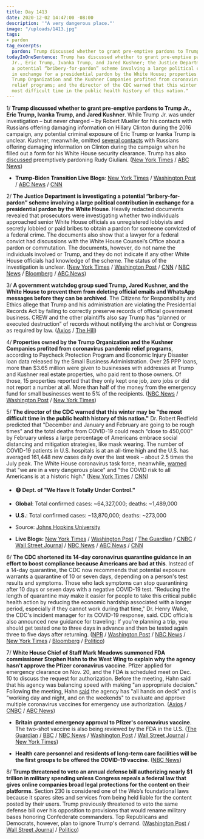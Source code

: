 ```yaml
---
title: Day 1413
date: 2020-12-02 14:47:00 -08:00
description: '"A very dangerous place."'
image: "/uploads/1413.jpg"
tags:
- pardon
tag_excerpts: 
  pardon: Trump discussed whether to grant pre-emptive pardons to Trump Jr., Eric Trump, Ivanka Trump, and Jared Kushner.
todayInOneSentence: Trump has discussed whether to grant pre-emptive pardons to Trump
  Jr., Eric Trump, Ivanka Trump, and Jared Kushner; the Justice Department is investigating
  a potential “bribery-for-pardon” scheme involving a large political contribution
  in exchange for a presidential pardon by the White House; properties owned by the
  Trump Organization and the Kushner Companies profited from coronavirus pandemic
  relief programs; and the director of the CDC warned that this winter may be "the
  most difficult time in the public health history of this nation."
---
```


1/ **Trump discussed whether to grant pre-emptive pardons to Trump Jr., Eric Trump, Ivanka Trump, and Jared Kushner**.  While Trump Jr. was under investigation – but never charged – by Robert Mueller for his contacts with Russians offering damaging information on Hillary Clinton during the 2016 campaign, any potential criminal exposure of Eric Trump or Ivanka Trump is unclear. Kushner, meanwhile, omitted [several contacts](https://whatthefuckjusthappenedtoday.com/2017/07/12/day-174/#3-the-white-house-won%E2%80%99t-say-whether) with Russians offering damaging information on Clinton during the campaign when he filled out a form for his White House security clearance. Trump has also [discussed](https://whatthefuckjusthappenedtoday.com/2020/12/01/day-1412/#5-trump-and-rudy-giuliani-discussed) preemptively pardoning Rudy Giuliani. ([New York Times](https://www.nytimes.com/2020/12/01/us/politics/rudy-giuliani-pardon.html) / [ABC News](https://abcnews.go.com/Politics/white-house-vetting-pardon-requests-push-trump-preemptively/story?id=74482289))

* **Trump-Biden Transition Live Blogs**: [New York Times](https://www.nytimes.com/live/2020/12/02/us/joe-biden-tump/) / [Washington Post](https://www.washingtonpost.com/politics/2020/12/02/joe-biden-trump-transition-live-updates/) / [ABC News](https://abcnews.go.com/Politics/live-updates/2020-election-vote-results-court-transition/?id=74449971&cid=clicksource_4380645_2_heads_hero_live_twopack_hed) / [CNN](https://www.cnn.com/politics/live-news/biden-trump-us-election-news-12-02-20/index.html)

2/ **The Justice Department is investigating a potential “bribery-for-pardon” scheme involving a large political contribution in exchange for a presidential pardon by the White House**. Heavily redacted documents revealed that prosecutors were investigating whether two individuals approached senior White House officials as unregistered lobbyists and secretly lobbied or paid bribes to obtain a pardon for someone convicted of a federal crime. The documents also show that a lawyer for a federal convict had discussions with the White House Counsel’s Office about a pardon or commutation. The documents, however, do not name the individuals involved or Trump, and they do not indicate if any other White House officials had knowledge of the scheme. The status of the investigation is unclear. ([New York Times](https://www.nytimes.com/2020/12/01/us/politics/bribery-scheme-trump-pardon.html) / [Washington Post](https://www.washingtonpost.com/local/legal-issues/bribe-for-pardon-investigation/2020/12/01/2b7be1e6-342e-11eb-b59c-adb7153d10c2_story.html) / [CNN](https://www.cnn.com/2020/12/01/politics/presidential-pardon-justice-department/index.html) / [NBC News](https://www.nbcnews.com/politics/justice-department/doj-investigating-potential-white-house-bribery-pardon-scheme-n1249609) / [Bloomberg](https://www.bloomberg.com/news/articles/2020-12-02/in-bribe-for-pardon-plot-doj-leaves-trail-of-legal-bread-crumbs?srnd=premium&sref=MIBMEEoj) / [ABC News](https://abcnews.go.com/Politics/doj-investigating-criminal-bribery-presidential-pardon-scheme/story?id=74492879))

3/ **A government watchdog group sued Trump, Jared Kushner, and the White House to prevent them from deleting official emails and WhatsApp messages before they can be archived**. The Citizens for Responsibility and Ethics allege that Trump and his administration are violating the Presidential Records Act by failing to correctly preserve records of official government business. CREW and the other plaintiffs also say Trump has “planned or executed destruction” of records without notifying the archivist or Congress as required by law. ([Axios](https://www.axios.com/trump-kushner-white-house-sued-watchdog-records-f816f2b4-e50d-46cb-9d05-80789858dce7.html) / [The Hill](https://thehill.com/regulation/court-battles/528282-trump-kushner-white-house-sued-by-watchdog-to-prevent-illegal))

4/ **Properties owned by the Trump Organization and the Kushner Companies profited from coronavirus pandemic relief programs**, according to Paycheck Protection Program and Economic Injury Disaster loan data released by the Small Business Administration. Over 25 PPP loans, more than $3.65 million were given to businesses with addresses at Trump and Kushner real estate properties, who paid rent to those owners. Of those, 15  properties reported that they only kept one job, zero jobs or did not report a number at all. More than half of the money from the emergency fund for small businesses went to 5% of the recipients. ([NBC News](https://www.nbcnews.com/business/business-news/release-ppp-loan-recipients-data-reveals-troubling-patterns-n1249629) / [Washington Post](https://www.washingtonpost.com/business/2020/12/01/ppp-sba-data/) / [New York Times](https://www.nytimes.com/2020/12/02/business/paycheck-protection-program-coronavirus.html))

5/ **The director of the CDC warned that this winter may be "the most difficult time in the public health history of this nation."** Dr. Robert Redfield predicted that "December and January and February are going to be rough times" and the total deaths from COVID-19 could reach “close to 450,000” by February unless a large percentage of Americans embrace social distancing and mitigation strategies, like mask wearing. The number of COVID-19 patients in U.S. hospitals is at an all-time high and the U.S. has averaged 161,448 new cases daily over the last week – about 2.5 times the July peak. The White House coronavirus task force, meanwhile, [warned](https://www.cnn.com/2020/12/02/politics/white-house-coronavirus-task-force-states-report/index.html) that  "we are in a very dangerous place" and "the COVID risk to all Americans is at a historic high." ([New York Times](https://www.nytimes.com/live/2020/12/02/world/covid-19-coronavirus/redfield-warns-this-winter-may-be-the-most-difficult-time-in-the-public-health-history-of-the-us) / [CNN](https://edition.cnn.com/2020/12/02/health/us-coronavirus-wednesday/index.html))

* #### 😷 Dept. of "We Have It Totally Under Control."

* **Global**: Total confirmed cases: \~64,327,000; deaths: \~1,489,000

* **U.S.**: Total confirmed cases: \~13,870,000; deaths: \~273,000

* Source: [Johns Hopkins University](https://coronavirus.jhu.edu/map.html)

* **Live Blogs:** [New York Times](https://www.nytimes.com/live/2020/12/02/world/covid-19-coronavirus/) / [Washington Post](https://www.washingtonpost.com/nation/2020/12/02/coronavirus-covid-live-updates-us/) / [The Guardian](https://www.theguardian.com/us-news/live/2020/dec/02/us-election-donald-trump-joe-biden-william-barr-coronavirus-covid-19-live-updates) / [CNBC](https://www.cnbc.com/2020/12/02/coronavirus-live-updates.html) / [Wall Street Journal](https://www.wsj.com/livecoverage/latest-updates/covid?mod=hp_theme_coronavirus-ribbon) / [NBC News](https://www.nbcnews.com/news/us-news/live-blog/2020-12-02-covid-live-updates-n1249652) / [ABC News](https://abcnews.go.com/Health/live-updates/coronavirus/?id=74456908) / [CNN](https://www.cnn.com/world/live-news/coronavirus-pandemic-12-02-20-intl/index.html)

6/ **The CDC shortened its 14-day coronavirus quarantine guidance in an effort to boost compliance because Americans are bad at this**. Instead of a 14-day quarantine, the CDC now recommends that potential exposure warrants a quarantine of 10 or seven days, depending on a person's test results and symptoms. Those who lack symptoms can stop quarantining after 10 days or seven days with a negative COVID-19 test. "Reducing the length of quarantine may make it easier for people to take this critical public health action by reducing the economic hardship associated with a longer period, especially if they cannot work during that time," Dr. Henry Walke, the CDC's incident manager for its COVID-19 response, said. CDC officials also announced new guidance for traveling: If you're planning a trip, you should get tested one to three days in advance and then be tested again three to five days after returning. ([NPR](https://www.npr.org/2020/12/02/941355347/cdc-shortens-its-covid-19-quarantine-recommendations) / [Washington Post](https://www.washingtonpost.com/health/cdc-quarantine-time-covid/2020/12/02/18159172-349e-11eb-b59c-adb7153d10c2_story.html) / [NBC News](https://www.nbcnews.com/health/health-news/cdc-shortens-quarantine-period-10-days-no-symptoms-n1249704) / [New York Times](https://www.nytimes.com/live/2020/12/02/world/covid-19-coronavirus/the-cdc-warns-americans-not-to-travel-for-the-holidays-and-outlines-ways-to-shorten-quarantine-times) / [Bloomberg](https://www.bloomberg.com/news/articles/2020-12-02/cdc-updates-quarantine-travel-advice-amid-winter-s-covid-threat?sref=MIBMEEoj) / [Politico](https://www.politico.com/news/2020/12/02/cdc-recommends-postponing-holiday-travel-as-covid-surges-442208))

7/ **White House Chief of Staff Mark Meadows summoned FDA commissioner Stephen Hahn to the West Wing to explain why the agency hasn't approve the Pfizer coronavirus vaccine**. Pfizer applied for emergency clearance on Nov. 20, and the FDA is scheduled meet on Dec. 10 to discuss the request for authorization. Before the meeting, Hahn said that his agency was balancing speed with making "an appropriate decision." Following the meeting, Hahn [said](https://abcnews.go.com/Politics/fda-working-day-night-covid-19-vaccine-emergency/story?id=74491765) the agency has "all hands on deck" and is "working day and night, and on the weekends" to evaluate and approve multiple coronavirus vaccines for emergency use authorization. ([Axios](https://www.axios.com/fda-chief-called-to-west-wing-0963a1cb-f2c0-4140-b5d9-1441356ada6e.html) / [CNBC](https://www.cnbc.com/2020/12/01/covid-white-house-summons-fda-chief-to-discuss-why-agency-isnt-moving-faster-on-vaccine.html) / [ABC News](https://abcnews.go.com/Politics/fda-chief-summoned-white-house-amid-pressure-authorize/story?id=74480021%20\*%20https://abcnews.go.com/Politics/fda-working-day))

* **Britain granted emergency approval to Pfizer's coronavirus vaccine**. The two-shot vaccine is also being reviewed by the FDA in the U.S. ([The Guardian](https://www.theguardian.com/society/2020/dec/02/pfizer-biontech-covid-vaccine-wins-licence-for-use-in-the-uk) / [BBC](https://www.bbc.com/news/health-55145696) / [NBC News](https://www.nbcnews.com/news/world/u-k-becomes-first-country-approve-pfizer-biontech-covid-19-n1249651) / [Washington Post](https://www.washingtonpost.com/world/europe/britain-pfizer-coronavirus-vaccine/2020/12/02/90f7276e-3470-11eb-9699-00d311f13d2d_story.html) / [Wall Street Journal](https://www.wsj.com/articles/pfizer-and-biontechs-covid-19-vaccine-wins-u-k-authorization-11606893360?mod=djemalertNEWS) / [New York Times](https://www.nytimes.com/2020/12/02/world/europe/pfizer-coronavirus-vaccine-approved-uk.html))

* **Health care personnel and residents of long-term care facilities will be the first groups to be offered the COVID-19 vaccine**. ([NBC News](https://www.nbcnews.com/health/health-news/advisory-panel-meets-decide-who-should-get-first-covid-vaccines-n1249569))

8/ **Trump threatened to veto an annual defense bill authorizing nearly $1 trillion in military spending unless Congress repeals a federal law that gives online companies broad legal protections for the content on their platforms**. Section 230 is considered one of the Web’s foundational laws because it spares sites and services from being held liable for the content posted by their users. Trump previously threatened to veto the same defense bill over his opposition to provisions that would rename military bases honoring Confederate commanders. Top Republicans and Democrats, however, plan to ignore Trump's demand. ([Washington Post](https://www.washingtonpost.com/technology/2020/12/01/trump-repeal-section-230-ndaa/) / [Wall Street Journal](https://www.wsj.com/articles/trump-threatens-to-veto-defense-bill-if-tech-liability-provision-stands-11606879398?st=i57eeubeaulfwjk) / [Politico](https://www.politico.com/news/2020/12/02/congress-trump-veto-threat-defense-bill-442209))